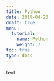 ```yaml
---
title: Python
date: 2019-04-23
draft: true
menu:
  tutorial:
    name: Python
    weight: 7
toc: true
type: docs
---
```

text